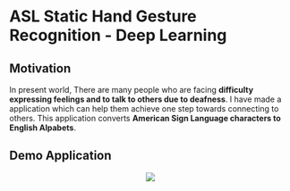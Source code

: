 # ASL Static Hand Gesture Recognition - Deep Learning

## Motivation
In present world, There are many people who are facing **difficulty expressing feelings and to talk to others due to deafness**.
I have made a application which can help them achieve one step towards connecting to others. This application converts **American Sign Language characters to English Alpabets**.

## Demo Application

<p align="center">
  <img src="Images/ASL_Application_Demo.gif" />
</p>
